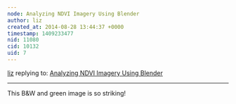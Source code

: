 ```yaml
---
node: Analyzing NDVI Imagery Using Blender
author: liz
created_at: 2014-08-28 13:44:37 +0000
timestamp: 1409233477
nid: 11080
cid: 10132
uid: 7
---
```




[liz](../profile/liz) replying to: [Analyzing NDVI Imagery Using Blender](../notes/unsignedint/08-27-2014/analyzing-ndvi-imaginary-using-blender)

----
This B&W and green image is so striking!